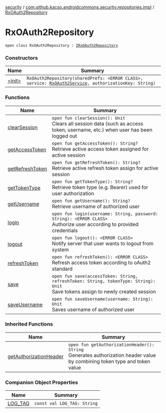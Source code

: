 [security](../../index.md) / [com.github.kacso.androidcommons.security.repositories.impl](../index.md) / [RxOAuth2Repository](.)

# RxOAuth2Repository

`open class RxOAuth2Repository : `[`IRxOAuth2Repository`](../../com.github.kacso.androidcommons.security.repositories/-i-rx-o-auth2-repository/index.md)

### Constructors

| Name | Summary |
|---|---|
| [&lt;init&gt;](-init-.md) | `RxOAuth2Repository(sharedPrefs: <ERROR CLASS>, service: `[`RxOAuth2Service`](../../com.github.kacso.androidcommons.security.network.services/-rx-o-auth2-service/index.md)`, authorizationKey: String)` |

### Functions

| Name | Summary |
|---|---|
| [clearSession](clear-session.md) | `open fun clearSession(): Unit`<br>Clears all session data (such as access token, username, etc.) when user has been logged out |
| [getAccessToken](get-access-token.md) | `open fun getAccessToken(): String?`<br>Retrieve active access token assigned for active session |
| [getRefreshToken](get-refresh-token.md) | `open fun getRefreshToken(): String?`<br>Retrieve active refresh token assign for active session |
| [getTokenType](get-token-type.md) | `open fun getTokenType(): String?`<br>Retrieve token type (e.g. Bearer) used for user authorization |
| [getUsername](get-username.md) | `open fun getUsername(): String?`<br>Retrieve username of authorized user |
| [login](login.md) | `open fun login(username: String, password: String): <ERROR CLASS>`<br>Authorize user according to provided credentials |
| [logout](logout.md) | `open fun logout(): <ERROR CLASS>`<br>Notify server that user wants to logout from system |
| [refreshToken](refresh-token.md) | `open fun refreshToken(): <ERROR CLASS>`<br>Refresh access token according to oAuth2 standard |
| [save](save.md) | `open fun save(accessToken: String, refreshToken: String, tokenType: String): Unit`<br>Save tokens assign to newly created session |
| [saveUsername](save-username.md) | `open fun saveUsername(username: String): Unit`<br>Saves username of authorized user |

### Inherited Functions

| Name | Summary |
|---|---|
| [getAuthorizationHeader](../../com.github.kacso.androidcommons.security.repositories/-i-rx-o-auth2-repository/get-authorization-header.md) | `open fun getAuthorizationHeader(): String`<br>Generates authorization header value by combining token type and token value |

### Companion Object Properties

| Name | Summary |
|---|---|
| [LOG_TAG](-l-o-g_-t-a-g.md) | `const val LOG_TAG: String` |
